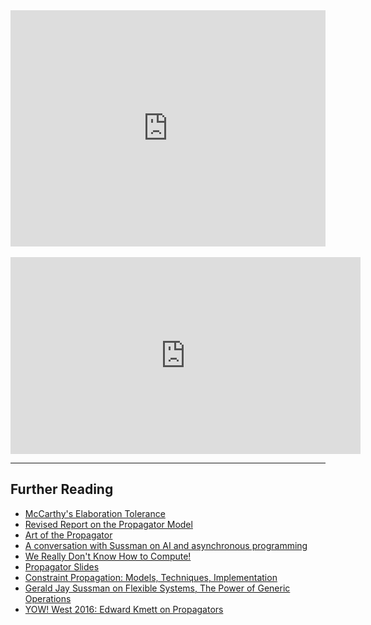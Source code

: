 <style>
  .content img
  {
    width: 100%;
  }
</style>

<div style="padding:75% 0 0 0;position:relative;"><iframe src="https://player.vimeo.com/video/12184930?byline=0&portrait=0" style="position:absolute;top:0;left:0;width:100%;height:100%;" frameborder="0" allow="autoplay; fullscreen" allowfullscreen></iframe></div><script src="https://player.vimeo.com/api/player.js"></script>

<br/>

<iframe style="height:315px;" width="560" height="315" src="https://www.youtube.com/embed/acZkF6Q2XKs" frameborder="0" allow="accelerometer; autoplay; encrypted-media; gyroscope; picture-in-picture" allowfullscreen></iframe>

---

<!-- TODO: What are they? How do they work? -->

<!-- TODO: https://www.youtube.com/watch?v=nY1BCv3xn24 -->

## Further Reading

- [McCarthy's Elaboration Tolerance](http://jmc.stanford.edu/articles/elaboration.html)
- [Revised Report on the Propagator Model](https://groups.csail.mit.edu/mac/users/gjs/propagators/)
- [Art of the Propagator](https://www.researchgate.net/publication/38004425_The_Art_of_the_Propagator)
- [A conversation with Sussman on AI and asynchronous programming](https://news.ycombinator.com/item?id=10388795)
- [We Really Don't Know How to Compute!](https://www.infoq.com/presentations/We-Really-Dont-Know-How-To-Compute/)
- [Propagator Slides](https://qfpl.io/share/talks/propagators/slides.pdf)
- [Constraint Propagation: Models, Techniques, Implementation](http://www.ps.uni-saarland.de/Papers/abstracts/tackDiss.pdf)
- [Gerald Jay Sussman on Flexible Systems, The Power of Generic Operations](https://vimeo.com/151465912)
- [YOW! West 2016: Edward Kmett on Propagators](https://www.youtube.com/watch?v=ctT425sPAm4)
